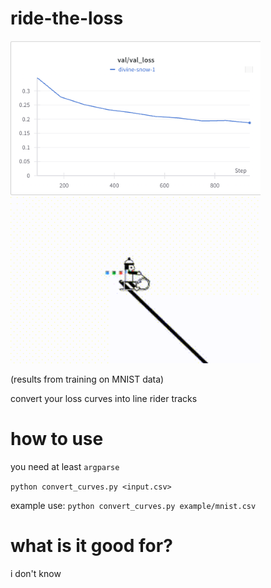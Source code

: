# ride-the-loss

<p float="left">
  <img src="/loss.png" width="400" />
  <img src="/output.gif" width="400" /> 
</p>
(results from training on MNIST data)

convert your loss curves into line rider tracks

# how to use 
you need at least `argparse`

`python convert_curves.py <input.csv>`

example use:
`python convert_curves.py example/mnist.csv`

# what is it good for? 
i don't know 




